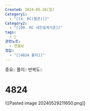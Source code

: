 ```yaml
---
Created: 2024-05-26(일)
Category1:
  - "[[4. RC(철콘)]]"
Category2:
  - "[[09. RC 내진설계기준]]"
tags:
  - 🧮
관련노트:
  - 연결보
정답:
  - "[[4824 풀이]]"
---
```

중요::
풀이::
반복도::
#  4824

  ![[Pasted image 20240529211650.png]]
